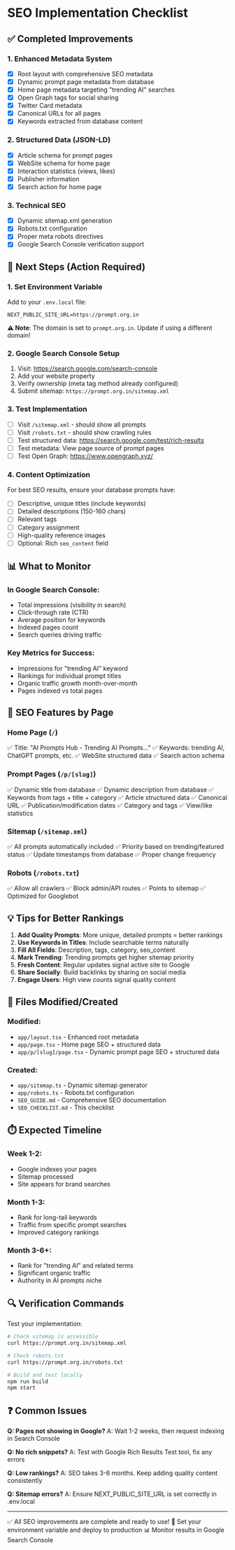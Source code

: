 # SEO Implementation Checklist

## ✅ Completed Improvements

### 1. Enhanced Metadata System

-   [x] Root layout with comprehensive SEO metadata
-   [x] Dynamic prompt page metadata from database
-   [x] Home page metadata targeting "trending AI" searches
-   [x] Open Graph tags for social sharing
-   [x] Twitter Card metadata
-   [x] Canonical URLs for all pages
-   [x] Keywords extracted from database content

### 2. Structured Data (JSON-LD)

-   [x] Article schema for prompt pages
-   [x] WebSite schema for home page
-   [x] Interaction statistics (views, likes)
-   [x] Publisher information
-   [x] Search action for home page

### 3. Technical SEO

-   [x] Dynamic sitemap.xml generation
-   [x] Robots.txt configuration
-   [x] Proper meta robots directives
-   [x] Google Search Console verification support

## 🚀 Next Steps (Action Required)

### 1. Set Environment Variable

Add to your `.env.local` file:

```
NEXT_PUBLIC_SITE_URL=https://prompt.org.in
```

**⚠️ Note**: The domain is set to `prompt.org.in`. Update if using a different domain!

### 2. Google Search Console Setup

1. Visit: https://search.google.com/search-console
2. Add your website property
3. Verify ownership (meta tag method already configured)
4. Submit sitemap: `https://prompt.org.in/sitemap.xml`

### 3. Test Implementation

-   [ ] Visit `/sitemap.xml` - should show all prompts
-   [ ] Visit `/robots.txt` - should show crawling rules
-   [ ] Test structured data: https://search.google.com/test/rich-results
-   [ ] Test metadata: View page source of prompt pages
-   [ ] Test Open Graph: https://www.opengraph.xyz/

### 4. Content Optimization

For best SEO results, ensure your database prompts have:

-   [ ] Descriptive, unique titles (include keywords)
-   [ ] Detailed descriptions (150-160 chars)
-   [ ] Relevant tags
-   [ ] Category assignment
-   [ ] High-quality reference images
-   [ ] Optional: Rich `seo_content` field

## 📊 What to Monitor

### In Google Search Console:

-   Total impressions (visibility in search)
-   Click-through rate (CTR)
-   Average position for keywords
-   Indexed pages count
-   Search queries driving traffic

### Key Metrics for Success:

-   Impressions for "trending AI" keyword
-   Rankings for individual prompt titles
-   Organic traffic growth month-over-month
-   Pages indexed vs total pages

## 🎯 SEO Features by Page

### Home Page (`/`)

✅ Title: "AI Prompts Hub - Trending AI Prompts..."
✅ Keywords: trending AI, ChatGPT prompts, etc.
✅ WebSite structured data
✅ Search action schema

### Prompt Pages (`/p/[slug]`)

✅ Dynamic title from database
✅ Dynamic description from database
✅ Keywords from tags + title + category
✅ Article structured data
✅ Canonical URL
✅ Publication/modification dates
✅ Category and tags
✅ View/like statistics

### Sitemap (`/sitemap.xml`)

✅ All prompts automatically included
✅ Priority based on trending/featured status
✅ Update timestamps from database
✅ Proper change frequency

### Robots (`/robots.txt`)

✅ Allow all crawlers
✅ Block admin/API routes
✅ Points to sitemap
✅ Optimized for Googlebot

## 💡 Tips for Better Rankings

1. **Add Quality Prompts**: More unique, detailed prompts = better rankings
2. **Use Keywords in Titles**: Include searchable terms naturally
3. **Fill All Fields**: Description, tags, category, seo_content
4. **Mark Trending**: Trending prompts get higher sitemap priority
5. **Fresh Content**: Regular updates signal active site to Google
6. **Share Socially**: Build backlinks by sharing on social media
7. **Engage Users**: High view counts signal quality content

## 📁 Files Modified/Created

### Modified:

-   `app/layout.tsx` - Enhanced root metadata
-   `app/page.tsx` - Home page SEO + structured data
-   `app/p/[slug]/page.tsx` - Dynamic prompt page SEO + structured data

### Created:

-   `app/sitemap.ts` - Dynamic sitemap generator
-   `app/robots.ts` - Robots.txt configuration
-   `SEO_GUIDE.md` - Comprehensive SEO documentation
-   `SEO_CHECKLIST.md` - This checklist

## ⏱️ Expected Timeline

### Week 1-2:

-   Google indexes your pages
-   Sitemap processed
-   Site appears for brand searches

### Month 1-3:

-   Rank for long-tail keywords
-   Traffic from specific prompt searches
-   Improved category rankings

### Month 3-6+:

-   Rank for "trending AI" and related terms
-   Significant organic traffic
-   Authority in AI prompts niche

## 🔍 Verification Commands

Test your implementation:

```bash
# Check sitemap is accessible
curl https://prompt.org.in/sitemap.xml

# Check robots.txt
curl https://prompt.org.in/robots.txt

# Build and test locally
npm run build
npm start
```

## ❓ Common Issues

**Q: Pages not showing in Google?**
A: Wait 1-2 weeks, then request indexing in Search Console

**Q: No rich snippets?**
A: Test with Google Rich Results Test tool, fix any errors

**Q: Low rankings?**
A: SEO takes 3-6 months. Keep adding quality content consistently

**Q: Sitemap errors?**
A: Ensure NEXT_PUBLIC_SITE_URL is set correctly in .env.local

---

✅ All SEO improvements are complete and ready to use!
🚀 Set your environment variable and deploy to production
📊 Monitor results in Google Search Console
